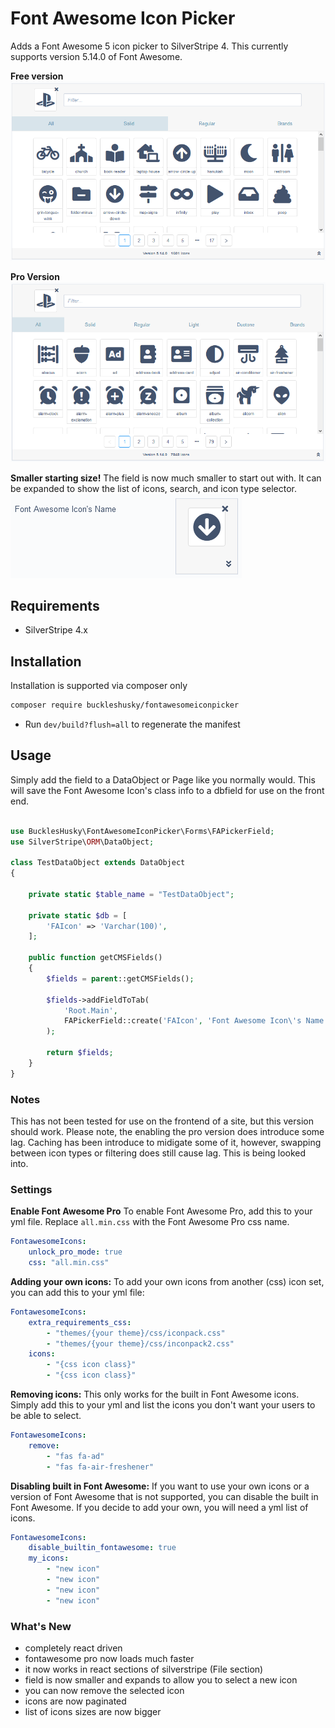 # Font Awesome Icon Picker

Adds a Font Awesome 5 icon picker to SilverStripe 4. This currently supports version 5.14.0 of Font Awesome.

**Free version**
![Overview of Image Cropper Field](screenshots/screenshot1.PNG)

**Pro Version**
![Overview of Image Cropper Field](screenshots/screenshot2.PNG)

**Smaller starting size!**
The field is now much smaller to start out with. It can be expanded to show the list of icons, search, and icon type selector.
![Overview of Image Cropper Field](screenshots/screenshot3.PNG)

## Requirements

-   SilverStripe 4.x

## Installation

Installation is supported via composer only

```sh
composer require buckleshusky/fontawesomeiconpicker
```

-   Run `dev/build?flush=all` to regenerate the manifest

## Usage

Simply add the field to a DataObject or Page like you normally would.
This will save the Font Awesome Icon's class info to a dbfield for use on the front end.

```php

use BucklesHusky\FontAwesomeIconPicker\Forms\FAPickerField;
use SilverStripe\ORM\DataObject;

class TestDataObject extends DataObject
{

    private static $table_name = "TestDataObject";

    private static $db = [
        'FAIcon' => 'Varchar(100)',
    ];

    public function getCMSFields()
    {
        $fields = parent::getCMSFields();

        $fields->addFieldToTab(
            'Root.Main',
            FAPickerField::create('FAIcon', 'Font Awesome Icon\'s Name')
        );

        return $fields;
    }
}
```

### Notes

This has not been tested for use on the frontend of a site, but this version should work. Please note, the enabling the pro version does introduce some lag. Caching has been introduce to midigate some of it, however, swapping between icon types or filtering does still cause lag. This is being looked into.

### Settings

**Enable Font Awesome Pro**
To enable Font Awesome Pro, add this to your yml file. Replace `all.min.css` with the Font Awesome Pro css name.

```yml
FontawesomeIcons:
    unlock_pro_mode: true
    css: "all.min.css"
```

**Adding your own icons:**
To add your own icons from another (css) icon set, you can add this to your yml file:

```yml
FontawesomeIcons:
    extra_requirements_css:
        - "themes/{your theme}/css/iconpack.css"
        - "themes/{your theme}/css/inconpack2.css"
    icons:
        - "{css icon class}"
        - "{css icon class}"
```

**Removing icons:**
This only works for the built in Font Awesome icons.
Simply add this to your yml and list the icons you don't
want your users to be able to select.

```yml
FontawesomeIcons:
    remove:
        - "fas fa-ad"
        - "fas fa-air-freshener"
```

**Disabling built in Font Awesome:**
If you want to use your own icons or a version of Font Awesome that is not supported,
you can disable the built in Font Awesome. If you decide to add your own,
you will need a yml list of icons.

```yml
FontawesomeIcons:
    disable_builtin_fontawesome: true
    my_icons:
        - "new icon"
        - "new icon"
        - "new icon"
        - "new icon"
```

### What's New

-   completely react driven
-   fontawesome pro now loads much faster
-   it now works in react sections of silverstripe (File section)
-   field is now smaller and expands to allow you to select a new icon
-   you can now remove the selected icon
-   icons are now paginated
-   list of icons sizes are now bigger
